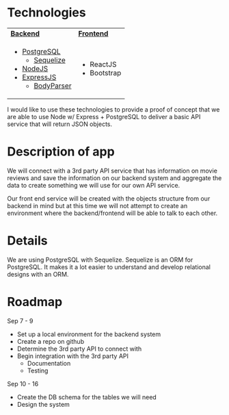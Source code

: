 # Technologies

<table>
   <tr>
      <td><strong><span style="text-decoration:underline;">Backend</span></strong>
      </td>
      <td><strong><span style="text-decoration:underline;">Frontend</span></strong>
      </td>
   </tr>
   <tr>
      <td>
         <ul>
            <li>
               <a href="https://node-postgres.com">PostgreSQL</a>
               <ul>
                  <li><a href="http://docs.sequelizejs.com">Sequelize</a>
               </ul>
            </li>
            <li><a href="https://nodejs.org/en/docs/">NodeJS</a>
            <li><a href="https://expressjs.com">ExpressJS</a>
               <ul>
                  <li><a href="https://github.com/expressjs/body-parser">BodyParser</a></li>
               </ul>
            </li>
         </ul>
      </td>
      <td>
         <ul>
            <li>ReactJS
            <li>Bootstrap</li>
         </ul>
      </td>
   </tr>
</table>


I would like to use these technologies to provide a proof of concept that we are able to use Node w/ Express + PostgreSQL to deliver a basic API service that will return JSON objects.

# Description of app

We will connect with a 3rd party API service that has information on movie reviews and save the information on our backend system and aggregate the data to create something we will use for our own API service.

Our front end service will be created with the objects structure from our backend in mind but at this time we will not attempt to create an environment where the backend/frontend will be able to talk to each other.

# Details

We are using PostgreSQL with Sequelize. Sequelize is an ORM for PostgreSQL. It makes  it a lot easier to understand and develop relational designs with an ORM.

# Roadmap

Sep 7 - 9



*   Set up a local environment for the backend system
*   Create a repo on github
*   Determine the 3rd party API to connect with
*   Begin integration with the 3rd party API
    *   Documentation
    *   Testing



Sep 10 - 16



*   Create the DB schema for the tables we will need
*   Design the system   
